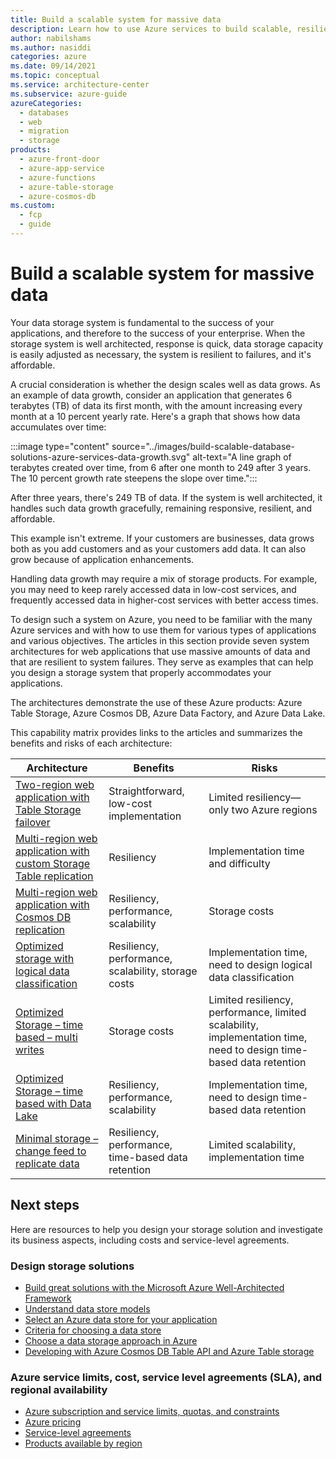 ```yaml
---
title: Build a scalable system for massive data
description: Learn how to use Azure services to build scalable, resilient, and affordable high-available systems that handle massive amounts of data.
author: nabilshams
ms.author: nasiddi
categories: azure
ms.date: 09/14/2021
ms.topic: conceptual
ms.service: architecture-center
ms.subservice: azure-guide
azureCategories:
  - databases
  - web
  - migration
  - storage
products:
  - azure-front-door
  - azure-app-service
  - azure-functions
  - azure-table-storage
  - azure-cosmos-db
ms.custom:
  - fcp
  - guide
---
```


# Build a scalable system for massive data

Your data storage system is fundamental to the success of your applications, and therefore to the success of your enterprise. When the storage system is well architected, response is quick, data storage capacity is easily adjusted as necessary, the system is resilient to failures, and it's affordable.

A crucial consideration is whether the design scales well as data grows. As an example of data growth, consider an application that generates 6 terabytes (TB) of data its first month, with the amount increasing every month at a 10 percent yearly rate. Here's a graph that shows how data accumulates over time:

:::image type="content" source="../images/build-scalable-database-solutions-azure-services-data-growth.svg" alt-text="A line graph of terabytes created over time, from 6 after one month to 249 after 3 years. The 10 percent growth rate steepens the slope over time.":::

After three years, there's 249 TB of data. If the system is well architected, it handles such data growth gracefully, remaining responsive, resilient, and affordable.

This example isn't extreme. If your customers are businesses, data grows both as you add customers and as your customers add data. It can also grow because of application enhancements.

Handling data growth may require a mix of storage products. For example, you may need to keep rarely accessed data in low-cost services, and frequently accessed data in higher-cost services with better access times.

To design such a system on Azure, you need to be familiar with the many Azure services and with how to use them for various types of applications and various objectives. The articles in this section provide seven system architectures for web applications that use massive amounts of data and that are resilient to system failures. They serve as examples that can help you design a storage system that properly accommodates your applications.

The architectures demonstrate the use of these Azure products: Azure Table Storage, Azure Cosmos DB, Azure Data Factory, and Azure Data Lake.

This capability matrix provides links to the articles and summarizes the benefits and risks of each architecture:

| Architecture | Benefits | Risks |
|---------|----------|-------|
|[Two-region web application with Table Storage failover](../../solution-ideas/articles/multi-region-web-app-azure-table-failover.yml)|Straightforward, low-cost implementation|Limited resiliency—only two Azure regions|
|[Multi-region web application with custom Storage Table replication](../../solution-ideas/articles/multi-region-web-app-multi-writes-azure-table.yml)|Resiliency|Implementation time and difficulty|
|[Multi-region web application with Cosmos DB replication](../../solution-ideas/articles/multi-region-web-app-cosmos-db-replication.yml)|Resiliency, performance, scalability|Storage costs|
|[Optimized storage with logical data classification](../../solution-ideas/articles/optimized-storage-logical-data-classification.yml)|Resiliency, performance, scalability, storage costs|Implementation time, need to design logical data classification|
|[Optimized Storage – time based – multi writes](../../solution-ideas/articles/optimized-storage-time-based-multi-writes.yml)|Storage costs|Limited resiliency, performance, limited scalability, implementation time, need to design time-based data retention|
| [Optimized Storage – time based with Data Lake](../../solution-ideas/articles/optimized-storage-time-based-data-lake.yml)|Resiliency, performance, scalability|Implementation time, need to design time-based data retention|
|[Minimal storage – change feed to replicate data](../../solution-ideas/articles/minimal-storage-change-feed-replicate-data.yml)|Resiliency, performance, time-based data retention|Limited scalability, implementation time|

## Next steps

Here are resources to help you design your storage solution and investigate its business aspects, including costs and service-level agreements.

### Design storage solutions

- [Build great solutions with the Microsoft Azure Well-Architected Framework](/learn/paths/azure-well-architected-framework)
- [Understand data store models](../../guide/technology-choices/data-store-overview.md)
- [Select an Azure data store for your application](../../guide/technology-choices/data-store-decision-tree.md)
- [Criteria for choosing a data store](../../guide/technology-choices/data-store-considerations.md)
- [Choose a data storage approach in Azure](/learn/modules/choose-storage-approach-in-azure)
- [Developing with Azure Cosmos DB Table API and Azure Table storage](/azure/cosmos-db/table-support)

### Azure service limits, cost, service level agreements (SLA), and regional availability

- [Azure subscription and service limits, quotas, and constraints](/azure/azure-subscription-service-limits)
- [Azure pricing](https://azure.microsoft.com/pricing)
- [Service-level agreements](https://azure.microsoft.com/support/legal/sla)
- [Products available by region](https://azure.microsoft.com/global-infrastructure/services)
